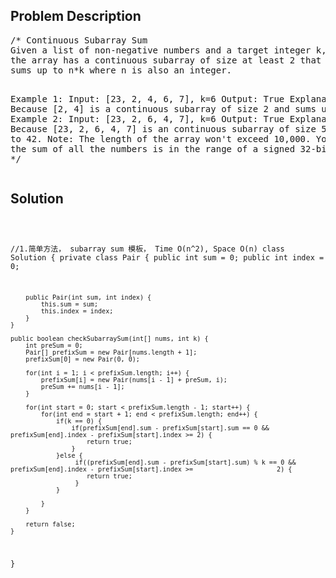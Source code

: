 <!--
<style>
  body { font-family: Arial, sans-serif; }
  .container { max-width: 100%; margin: auto; padding: 20px; }
  .comment-block { background-color: #f9f9f9; padding: 10px; border-left: 5px solid #ccc; }
  .code-block { background-color: #f4f4f4; padding: 10px; border: 1px solid #ddd; }
</style>
-->

<div class='container'>
<h2>Problem Description</h2>
<div class='comment-block'>
<pre>
/* Continuous Subarray Sum
Given a list of non-negative numbers and a target integer k, write a function to check if 
the array has a continuous subarray of size at least 2 that sums up to the multiple of k, that is, 
sums up to n*k where n is also an integer.

Example 1:
Input: [23, 2, 4, 6, 7],  k=6
Output: True
Explanation: Because [2, 4] is a continuous subarray of size 2 and sums up to 6.
Example 2:
Input: [23, 2, 6, 4, 7],  k=6
Output: True
Explanation: Because [23, 2, 6, 4, 7] is an continuous subarray of size 5 and sums up to 42.
Note:
The length of the array won't exceed 10,000.
You may assume the sum of all the numbers is in the range of a signed 32-bit integer.
*/
</pre>
</div>

<h2>Solution</h2>
<div class='code-block'>
<pre><code class='language-java'>

//1.简单方法， subarray sum 模板， Time O(n^2), Space O(n)
class Solution {
    private class Pair {
        public int sum = 0;
        public int index = 0;
        
        public Pair(int sum, int index) {
            this.sum = sum;
            this.index = index;
        }
    }
    
    public boolean checkSubarraySum(int[] nums, int k) { 
        int preSum = 0;
        Pair[] prefixSum = new Pair[nums.length + 1];
        prefixSum[0] = new Pair(0, 0);
        
        for(int i = 1; i < prefixSum.length; i++) {
            prefixSum[i] = new Pair(nums[i - 1] + preSum, i);
            preSum += nums[i - 1];
        }
        
        for(int start = 0; start < prefixSum.length - 1; start++) {
            for(int end = start + 1; end < prefixSum.length; end++) {
                if(k == 0) {
                    if(prefixSum[end].sum - prefixSum[start].sum == 0 && prefixSum[end].index - prefixSum[start].index >= 2) {
                        return true;
                    }
                }else {
                     if((prefixSum[end].sum - prefixSum[start].sum) % k == 0 && prefixSum[end].index - prefixSum[start].index >=                      2) {
                        return true;
                     }                   
                }

            }
        }
        
        return false;
    }
}</code></pre>
</div>
</div>
